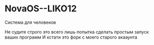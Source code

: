 # NovaOS--LIKO12
Система для человеков

Не судите строго это всего лишь попытка сделать простым запуск ваших программ
И кстати это форк с моего старого акааунта
